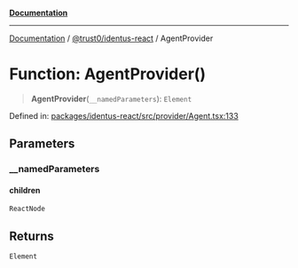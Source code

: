 [**Documentation**](../../../README.md)

***

[Documentation](../../../README.md) / [@trust0/identus-react](../README.md) / AgentProvider

# Function: AgentProvider()

> **AgentProvider**(`__namedParameters`): `Element`

Defined in: [packages/identus-react/src/provider/Agent.tsx:133](https://github.com/trust0-project/identus/blob/8c997fd92e0dce0bcaca8f585657564361867728/packages/identus-react/src/provider/Agent.tsx#L133)

## Parameters

### \_\_namedParameters

#### children

`ReactNode`

## Returns

`Element`
